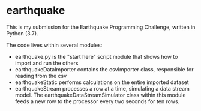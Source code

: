 # earthquake

This is my submission for the Earthquake Programming Challenge, written in Python (3.7).

The code lives within several modules:
* earthquake.py is the "start here" script module that shows how to import and run the others
* earthquakeDataImporter contains the csvImporter class, responsible for reading from the csv
* earthquakeStatic performs calculations on the entire imported dataset
* earthquakeStream processes a row at a time, simulating a data stream model. The earthquakeDataStreamSimulator class within this module feeds a new row to the processor every two seconds for ten rows.
